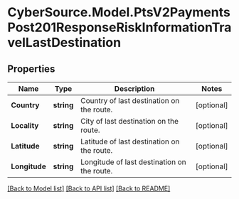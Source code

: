 # CyberSource.Model.PtsV2PaymentsPost201ResponseRiskInformationTravelLastDestination
## Properties

Name | Type | Description | Notes
------------ | ------------- | ------------- | -------------
**Country** | **string** | Country of last destination on the route. | [optional] 
**Locality** | **string** | City of last destination on the route. | [optional] 
**Latitude** | **string** | Latitude of last destination on the route. | [optional] 
**Longitude** | **string** | Longitude of last destination on the route. | [optional] 

[[Back to Model list]](../README.md#documentation-for-models) [[Back to API list]](../README.md#documentation-for-api-endpoints) [[Back to README]](../README.md)

